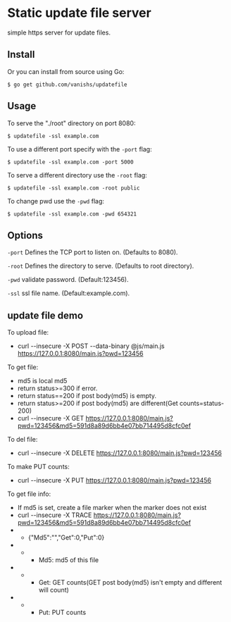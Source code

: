 # Static update file server

simple https server for update files.

## Install

Or you can install from source using Go:

    $ go get github.com/vanishs/updatefile

## Usage

To serve the "./root" directory on port 8080:

    $ updatefile -ssl example.com

To use a different port specify with the `-port` flag:

    $ updatefile -ssl example.com -port 5000

To serve a different directory use the `-root` flag:

    $ updatefile -ssl example.com -root public

To change pwd use the `-pwd` flag:

    $ updatefile -ssl example.com -pwd 654321

## Options

`-port` Defines the TCP port to listen on. (Defaults to 8080).

`-root` Defines the directory to serve. (Defaults to root directory).

`-pwd` validate password. (Default:123456).

`-ssl` ssl file name. (Default:example.com).

## update file demo

To upload file:
- curl --insecure -X POST --data-binary @js/main.js https://127.0.0.1:8080/main.js?pwd=123456

To get file:
- md5 is local md5
- return status>=300 if error.
- return status==200 if post body(md5) is empty.
- return status>=200 if post body(md5) are different(Get counts=status-200)
- curl --insecure -X GET https://127.0.0.1:8080/main.js?pwd=123456&md5=591d8a89d6bb4e07bb714495d8cfc0ef

To del file:
- curl --insecure -X DELETE https://127.0.0.1:8080/main.js?pwd=123456

To make PUT counts:
- curl --insecure -X PUT https://127.0.0.1:8080/main.js?pwd=123456

To get file info:
- If md5 is set, create a file marker when the marker does not exist
- curl --insecure -X TRACE https://127.0.0.1:8080/main.js?pwd=123456&md5=591d8a89d6bb4e07bb714495d8cfc0ef
- - {"Md5":"","Get":0,"Put":0}
- - - Md5: md5 of this file
- - - Get: GET counts(GET post body(md5) isn't empty and different will count)
- - - Put: PUT counts
